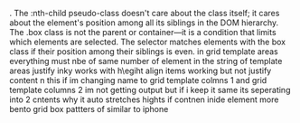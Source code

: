 . The :nth-child pseudo-class doesn't care about the class itself; it cares about the element's position among all its siblings in the DOM hierarchy.
The .box class is not the parent or container—it is a condition that limits which elements are selected. The selector matches elements with the box class if their position among their siblings is even.
in grid template areas everything must nbe of same number of element in the string of template areas
justify inky works with h\egiht
align items working but not justify content
n this if im changing name to grid template colmns 1 and grid template columns 2 im not getting output but if i keep it same its seperating into 2 cntents why
it auto stretches hights if contnen inide element more
bento grid box pattters of similar to iphone
